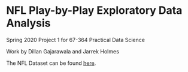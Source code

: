 # NFL Play-by-Play Exploratory Data Analysis

Spring 2020 Project 1 for 67-364 Practical Data Science

Work by Dillan Gajarawala and Jarrek Holmes

The NFL Dataset can be found [here](https://www.kaggle.com/maxhorowitz/nflplaybyplay2009to2016/data#NFL%20Play%20by%20Play%202009-2018%20(v5).csv).
